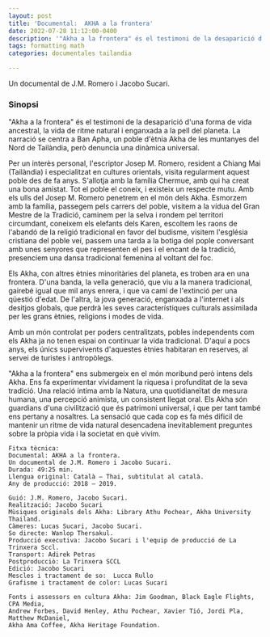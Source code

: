 ```yaml
---
layout: post
title: 'Documental:  AKHA a la frontera'
date: 2022-07-28 11:12:00-0400
description: '"Akha a la frontera" és el testimoni de la desaparició d'una forma de vida ancestral, la vida de ritme natural i enganxada a la pell del planeta.'
tags: formatting math
categories: documentales tailandia 

---
```

Un documental de J.M. Romero i Jacobo Sucari.

### Sinopsi

"Akha a la frontera" és el testimoni de la desaparició d'una forma de vida ancestral, la vida de ritme natural i enganxada a la pell del planeta.  La narració se centra a Ban Apha, un poble d'ètnia Akha de les muntanyes del Nord de Tailàndia, però denuncia una dinàmica universal. 

Per un interès personal, l'escriptor Josep M. Romero, resident a Chiang Mai (Tailàndia) i especialitzat en cultures orientals, visita regularment aquest poble des de fa anys. S'allotja amb la família Chermue, amb qui ha creat una bona amistat. Tot el poble el coneix, i existeix un respecte mutu. Amb els ulls del Josep M. Romero penetrem en el món dels Akha. Esmorzem amb la família, passegem pels carrers del poble, visitem a la vídua del Gran Mestre de la Tradició, caminem per la selva i rondem pel territori circumdant, coneixem els elefants dels Karen, escoltem les raons de l'abandó de la religió tradicional en favor del budisme, visitem l'església cristiana del poble veí, passem una tarda a la botiga del pople conversant amb unes senyores que representen el pes i el encant de la tradició, presenciem una dansa tradicional femenina al voltant del foc.

Els Akha, con altres ètnies minoritàries del planeta, es troben ara en una frontera. D'una banda, la vella generació, que viu a la manera tradicional, gairebé igual que mil anys enrera, i que va camí de l'extinció per una qüestió d'edat. De l'altra, la jova generació, enganxada a l'internet i als desitjos globals, que perdrà les seves característiques culturals assimilada per les grans ètnies, religions i modes de vida. 

Amb un món controlat per poders centralitzats, pobles independents com els Akha ja no tenen espai on continuar la vida tradicional. D'aquí a pocs anys, els únics supervivents d'aquestes ètnies habitaran en reserves, al servei de turistes i antropòlegs.

"Akha a la frontera" ens submergeix en el món moribund però intens dels Akha. Ens fa experimentar vívidament la riquesa i profunditat de la seva tradició. Una relació íntima amb la Natura, una quotidianeïtat de mesura humana, una percepció animista, un consistent llegat oral. Els Akha són guardians d'una civilització que és patrimoni universal, i que per tant també ens pertany a nosaltres. La sensació que cada cop es fa més dificil de mantenir un ritme de vida natural desencadena inevitablement preguntes sobre la pròpia vida i la societat en què vivim.

```
Fitxa tècnica:
Documental: AKHA a la frontera.
Un documental de J.M. Romero i Jacobo Sucari.
Durada: 49:25 min.
Llengua original: Català – Thai, subtitulat al català.
Any de producció: 2018 – 2019.

Guió: J.M. Romero, Jacobo Sucari.
Realització: Jacobo Sucari
Mùsiques originals dels Akha: Library Athu Pochear, Akha University Thailand.
Càmeres: Lucas Sucari, Jacobo Sucari.
So directe: Wanlop Thersakul.
Producció executiva: Jacobo Sucari i l'equip de producció de La Trinxera Sccl.
Transport: Adirek Petras
Postproducciò: La Trinxera SCCL
Edició: Jacobo Sucari
Mescles i tractament de so:  Lucca Rullo
Grafisme i tractament de color: Lucas Sucari

Fonts i assessors en cultura Akha: Jim Goodman, Black Eagle Flights, CPA Media,
Andrew Forbes, David Henley, Athu Pochear, Xavier Tió, Jordi Pla, Matthew McDaniel, 
Akha Ama Coffee, Akha Heritage Foundation.
````
